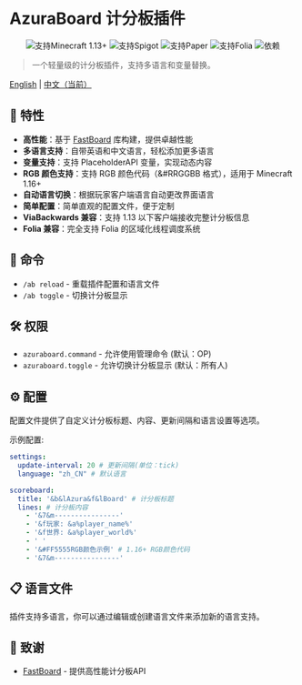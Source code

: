 # AzuraBoard 计分板插件

<div align="center">
  <img src="https://img.shields.io/badge/Minecraft-1.13%2B-brightgreen.svg" alt="支持Minecraft 1.13+">
  <img src="https://img.shields.io/badge/Spigot-已支持-yellow.svg" alt="支持Spigot">
  <img src="https://img.shields.io/badge/Paper-已支持-yellow.svg" alt="支持Paper">
  <img src="https://img.shields.io/badge/Folia-已支持-green.svg" alt="支持Folia">
  <img src="https://img.shields.io/badge/依赖-PlaceholderAPI(可选)-blue.svg" alt="依赖">
</div>

> 一个轻量级的计分板插件，支持多语言和变量替换。

[English](README.md) | [中文（当前）](README_zh_CN.md)

## 🌟 特性

- **高性能**：基于 [FastBoard](https://github.com/MrMicky-FR/FastBoard) 库构建，提供卓越性能
- **多语言支持**：自带英语和中文语言，轻松添加更多语言
- **变量支持**：支持 PlaceholderAPI 变量，实现动态内容
- **RGB 颜色支持**：支持 RGB 颜色代码（&#RRGGBB 格式），适用于 Minecraft 1.16+
- **自动语言切换**：根据玩家客户端语言自动更改界面语言
- **简单配置**：简单直观的配置文件，便于定制
- **ViaBackwards 兼容**：支持 1.13 以下客户端接收完整计分板信息
- **Folia 兼容**：完全支持 Folia 的区域化线程调度系统

## 📖 命令

- `/ab reload` - 重载插件配置和语言文件
- `/ab toggle` - 切换计分板显示

## 🛠️ 权限

- `azuraboard.command` - 允许使用管理命令 (默认：OP)
- `azuraboard.toggle` - 允许切换计分板显示 (默认：所有人)

## ⚙️ 配置

配置文件提供了自定义计分板标题、内容、更新间隔和语言设置等选项。

示例配置:
```yaml
settings:
  update-interval: 20 # 更新间隔(单位：tick)
  language: "zh_CN" # 默认语言

scoreboard:
  title: '&b&lAzura&f&lBoard' # 计分板标题
  lines: # 计分板内容
    - '&7&m----------------'
    - '&f玩家: &a%player_name%'
    - '&f世界: &a%player_world%'
    - ' '
    - '&#FF5555RGB颜色示例' # 1.16+ RGB颜色代码
    - '&7&m----------------'
```

## 📋 语言文件

插件支持多语言，你可以通过编辑或创建语言文件来添加新的语言支持。

## 🙏 致谢

- [FastBoard](https://github.com/MrMicky-FR/FastBoard) - 提供高性能计分板API